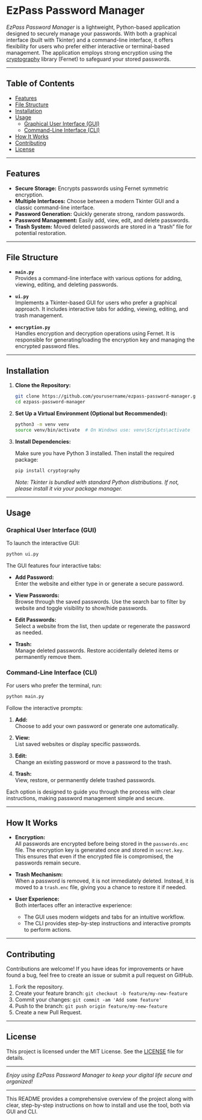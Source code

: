 
# EzPass Password Manager

_EzPass Password Manager_ is a lightweight, Python-based application designed to securely manage your passwords. With both a graphical interface (built with Tkinter) and a command-line interface, it offers flexibility for users who prefer either interactive or terminal-based management. The application employs strong encryption using the [cryptography](https://cryptography.io/en/latest/) library (Fernet) to safeguard your stored passwords.

---

## Table of Contents

- [Features](#features)
- [File Structure](#file-structure)
- [Installation](#installation)
- [Usage](#usage)
  - [Graphical User Interface (GUI)](#graphical-user-interface-gui)
  - [Command-Line Interface (CLI)](#command-line-interface-cli)
- [How It Works](#how-it-works)
- [Contributing](#contributing)
- [License](#license)

---

## Features

- **Secure Storage:** Encrypts passwords using Fernet symmetric encryption.
- **Multiple Interfaces:** Choose between a modern Tkinter GUI and a classic command-line interface.
- **Password Generation:** Quickly generate strong, random passwords.
- **Password Management:** Easily add, view, edit, and delete passwords.
- **Trash System:** Moved deleted passwords are stored in a “trash” file for potential restoration.

---

## File Structure

- **`main.py`**  
  Provides a command-line interface with various options for adding, viewing, editing, and deleting passwords.

- **`ui.py`**  
  Implements a Tkinter-based GUI for users who prefer a graphical approach. It includes interactive tabs for adding, viewing, editing, and trash management.

- **`encryption.py`**  
  Handles encryption and decryption operations using Fernet. It is responsible for generating/loading the encryption key and managing the encrypted password files.

---

## Installation

1. **Clone the Repository:**

   ```bash
   git clone https://github.com/yourusername/ezpass-password-manager.git
   cd ezpass-password-manager
   ```

2. **Set Up a Virtual Environment (Optional but Recommended):**

   ```bash
   python3 -m venv venv
   source venv/bin/activate  # On Windows use: venv\Scripts\activate
   ```

3. **Install Dependencies:**

   Make sure you have Python 3 installed. Then install the required package:

   ```bash
   pip install cryptography
   ```

   _Note: Tkinter is bundled with standard Python distributions. If not, please install it via your package manager._

---

## Usage

### Graphical User Interface (GUI)

To launch the interactive GUI:

```bash
python ui.py
```

The GUI features four interactive tabs:

- **Add Password:**  
  Enter the website and either type in or generate a secure password.

- **View Passwords:**  
  Browse through the saved passwords. Use the search bar to filter by website and toggle visibility to show/hide passwords.

- **Edit Passwords:**  
  Select a website from the list, then update or regenerate the password as needed.

- **Trash:**  
  Manage deleted passwords. Restore accidentally deleted items or permanently remove them.

### Command-Line Interface (CLI)

For users who prefer the terminal, run:

```bash
python main.py
```

Follow the interactive prompts:

1. **Add:**  
   Choose to add your own password or generate one automatically.

2. **View:**  
   List saved websites or display specific passwords.

3. **Edit:**  
   Change an existing password or move a password to the trash.

4. **Trash:**  
   View, restore, or permanently delete trashed passwords.

Each option is designed to guide you through the process with clear instructions, making password management simple and secure.

---

## How It Works

- **Encryption:**  
  All passwords are encrypted before being stored in the `passwords.enc` file. The encryption key is generated once and stored in `secret.key`. This ensures that even if the encrypted file is compromised, the passwords remain secure.

- **Trash Mechanism:**  
  When a password is removed, it is not immediately deleted. Instead, it is moved to a `trash.enc` file, giving you a chance to restore it if needed.

- **User Experience:**  
  Both interfaces offer an interactive experience:
  - The GUI uses modern widgets and tabs for an intuitive workflow.
  - The CLI provides step-by-step instructions and interactive prompts to perform actions.

---

## Contributing

Contributions are welcome! If you have ideas for improvements or have found a bug, feel free to create an issue or submit a pull request on GitHub.

1. Fork the repository.
2. Create your feature branch: `git checkout -b feature/my-new-feature`
3. Commit your changes: `git commit -am 'Add some feature'`
4. Push to the branch: `git push origin feature/my-new-feature`
5. Create a new Pull Request.

---

## License

This project is licensed under the MIT License. See the [LICENSE](LICENSE) file for details.

---

_Enjoy using EzPass Password Manager to keep your digital life secure and organized!_

--- 

This README provides a comprehensive overview of the project along with clear, step-by-step instructions on how to install and use the tool, both via GUI and CLI.
